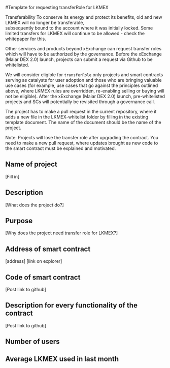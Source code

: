 #Template for requesting transferRole for LKMEX

Transferability
To conserve its energy and protect its benefits, old and new LKMEX will no longer be transferable,  
subsequently bound to the account where it was initially locked. Some limited transfers for LKMEX will continue
to be allowed - check the whitepaper for this.

Other services and products beyond xExchange can request transfer roles which will have to be authorized by the
governance. Before the xExchange (Maiar DEX 2.0)  launch, projects can submit a request via Github to be
whitelisted.

We will consider eligible for `transferRole` only projects and smart contracts serving as catalysts for user adoption 
and those who are bringing valuable use cases (for example, use cases that go against the principles outlined above, 
where LKMEX rules are overridden, re-enabling selling or buying will not be eligible).
After the xExchange (Maiar DEX 2.0) launch, pre-whitelisted projects and SCs will potentially be revisited through a 
governance call.

The project has to make a pull request in the current repository, where it adds a new file in the LKMEX-whitelist
folder by filling in the existing template document. The name of the document should be the name of the project.

Note: Projects will lose the transfer role after upgrading the contract. You need to make a new pull request, where 
updates brought as new code to the smart contract must be explained and motivated.

## Name of project
[Fill in]

## Description
[What does the project do?]

## Purpose
[Why does the project need transfer role for LKMEX?]

## Address of smart contract
[address] [link on explorer]

## Code of smart contract
[Post link to github]

## Description for every functionality of the contract
[Post link to github]

## Number of users

## Average LKMEX used in last month

